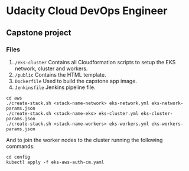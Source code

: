 # Udacity Cloud DevOps Engineer
## Capstone project

### Files
1. `/eks-cluster` Contains all Cloudformation scripts to setup the EKS network, cluster and workers.
2. `/public` Contains the HTML template.
3. `Dockerfile` Used to build the capstone app image.
4. `Jenkinsfile` Jenkins pipeline file.

```
cd aws
./create-stack.sh <stack-name-network> eks-network.yml eks-network-params.json
./create-stack.sh <stack-name-eks> eks-cluster.yml eks-cluster-params.json
./create-stack.sh <stack-name-workers> eks-workers.yml eks-workers-params.json
```

And  to join the worker nodes to the cluster running the following commands:

```
cd config
kubectl apply -f eks-aws-auth-cm.yaml
```